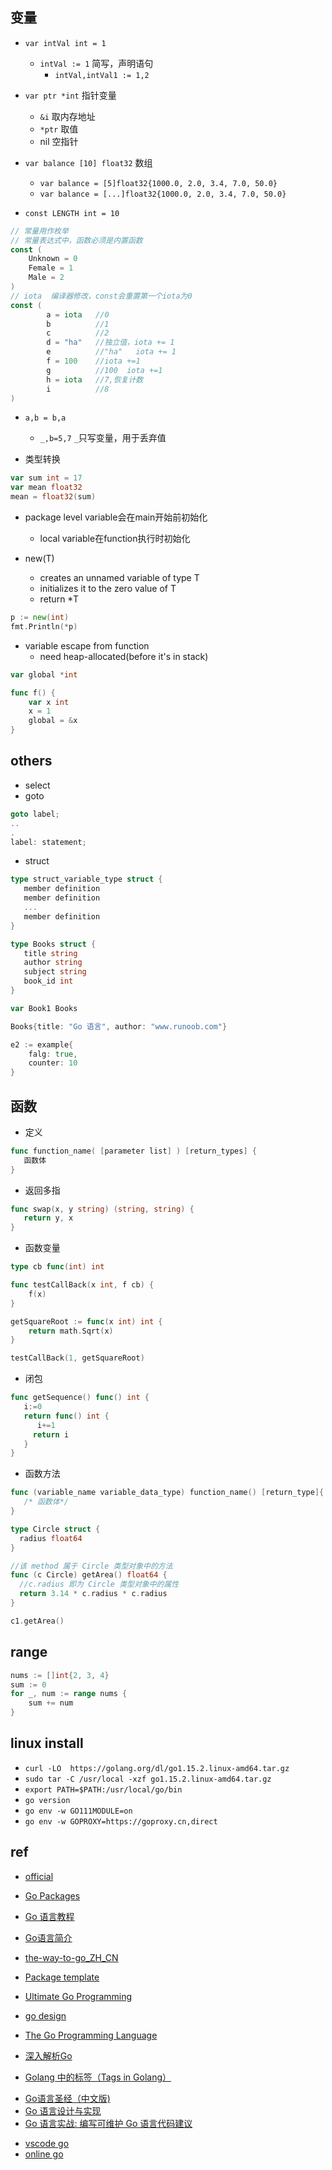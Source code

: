 
## 变量

+ `var intVal int = 1`
    - `intVal := 1` 简写，声明语句
        + `intVal,intVal1 := 1,2`

+ `var ptr *int` 指针变量
    - `&i` 取内存地址
    - `*ptr` 取值
    - nil 空指针

+ `var balance [10] float32` 数组
    - `var balance = [5]float32{1000.0, 2.0, 3.4, 7.0, 50.0}`
    - `var balance = [...]float32{1000.0, 2.0, 3.4, 7.0, 50.0}`

+ `const LENGTH int = 10`
```go
// 常量用作枚举
// 常量表达式中，函数必须是内置函数
const (
    Unknown = 0
    Female = 1
    Male = 2
)
// iota  编译器修改，const会重置第一个iota为0
const (
        a = iota   //0
        b          //1
        c          //2
        d = "ha"   //独立值，iota += 1
        e          //"ha"   iota += 1
        f = 100    //iota +=1
        g          //100  iota +=1
        h = iota   //7,恢复计数
        i          //8
)
```

+ `a,b = b,a`
    - `_,b=5,7`  `_`只写变量，用于丢弃值

+ 类型转换
```go
var sum int = 17
var mean float32
mean = float32(sum)
```

+ package level variable会在main开始前初始化
    + local variable在function执行时初始化

+ new(T)
    + creates an unnamed variable of type T
    + initializes it to the zero value of T
    + return *T
```go
p := new(int)   
fmt.Println(*p)
```
+ variable escape from function
    + need heap-allocated(before it's in stack)
```go
var global *int

func f() {                      
    var x int                  
    x = 1                       
    global = &x              
}
```

## others
+ select
+ goto
```go
goto label;
..
.
label: statement;
```
+ struct
```go
type struct_variable_type struct {
   member definition
   member definition
   ...
   member definition
}

```
```go
type Books struct {
   title string
   author string
   subject string
   book_id int
}

var Book1 Books 

Books{title: "Go 语言", author: "www.runoob.com"}

e2 := example{
    falg: true,
    counter: 10
}
```


## 函数
+ 定义
```go
func function_name( [parameter list] ) [return_types] {
   函数体
}
```

+ 返回多指
```go
func swap(x, y string) (string, string) {
   return y, x
}
```

+ 函数变量
```go
type cb func(int) int

func testCallBack(x int, f cb) {
    f(x)
}

getSquareRoot := func(x int) int {
    return math.Sqrt(x)
}

testCallBack(1, getSquareRoot)
```
+ 闭包
```go
func getSequence() func() int {
   i:=0
   return func() int {
      i+=1
     return i  
   }
}
```

+ 函数方法
```go
func (variable_name variable_data_type) function_name() [return_type]{
   /* 函数体*/
}
```

```go
type Circle struct {
  radius float64
}

//该 method 属于 Circle 类型对象中的方法
func (c Circle) getArea() float64 {
  //c.radius 即为 Circle 类型对象中的属性
  return 3.14 * c.radius * c.radius
}

c1.getArea()
```



## range

```go
nums := []int{2, 3, 4}
sum := 0
for _, num := range nums {
    sum += num
}
```




## linux install
+ `curl -LO  https://golang.org/dl/go1.15.2.linux-amd64.tar.gz`
+ `sudo tar -C /usr/local -xzf go1.15.2.linux-amd64.tar.gz`
+ `export PATH=$PATH:/usr/local/go/bin`
+ `go version`
+ `go env -w GO111MODULE=on`
+ `go env -w GOPROXY=https://goproxy.cn,direct`



## ref
+ [official](https://golang.org/doc/)

+ [Go Packages](https://godoc.org/)
+ [Go 语言教程](https://www.runoob.com/go/go-tutorial.html)
+ [Go语言简介](http://c.biancheng.net/golang/intro/)
+ [the-way-to-go_ZH_CN](https://github.com/unknwon/the-way-to-go_ZH_CN/blob/master/eBook/preface.md)
+ [Package template](https://golang.org/pkg/text/template/)
+ [Ultimate Go Programming](https://github.com/ardanlabs/gotraining)
+ [go design](https://github.com/ardanlabs/gotraining/tree/master/topics/go/design)
+ [The Go Programming Language](http://www.gopl.io/)
+ [深入解析Go](https://tiancaiamao.gitbooks.io/go-internals/content/zh/)
<!-- features -->
+ [Golang 中的标签（Tags in Golang）](https://zhuanlan.zhihu.com/p/260642112)
<!-- books -->
+ [Go语言圣经（中文版)](https://docs.hacknode.org/gopl-zh/index.html)
+ [Go 语言设计与实现](https://draveness.me/golang/docs/part2-foundation/ch05-keyword/golang-make-and-new/)
+ [Go 语言实战: 编写可维护 Go 语言代码建议](https://github.com/llitfkitfk/go-best-practice#23-%E4%B8%8D%E8%A6%81%E7%94%A8%E5%8F%98%E9%87%8F%E7%B1%BB%E5%9E%8B%E5%91%BD%E5%90%8D%E4%BD%A0%E7%9A%84%E5%8F%98%E9%87%8F)

<!-- tools -->
+ [vscode go](https://github.com/golang/vscode-go/blob/master/docs/commands.md#go-locate-configured-go-tools)
+ [online go](https://play.golang.org/)